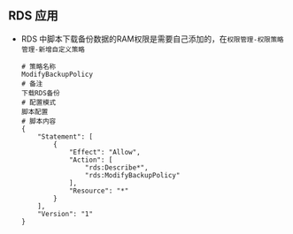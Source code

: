 ##  RDS 应用

* RDS 中脚本下载备份数据的RAM权限是需要自己添加的，在`权限管理-权限策略管理-新增自定义策略`

  ```
  # 策略名称
  ModifyBackupPolicy
  # 备注
  下载RDS备份
  # 配置模式
  脚本配置
  # 脚本内容
  {
      "Statement": [
          {
              "Effect": "Allow",
              "Action": [
                  "rds:Describe*",
                  "rds:ModifyBackupPolicy"
              ],
              "Resource": "*"
          }
      ],
      "Version": "1"
  }
  ```

  